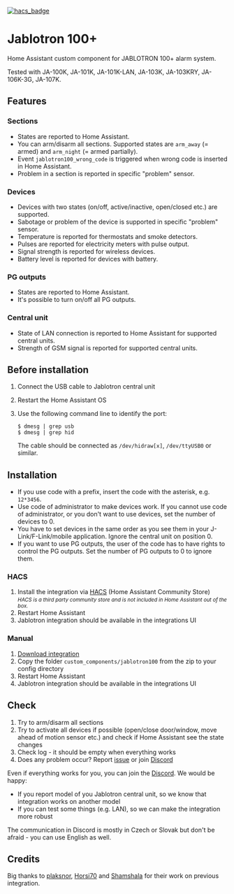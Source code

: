 [![hacs_badge](https://img.shields.io/badge/HACS-Default-orange.svg?style=for-the-badge)](https://github.com/hacs/default)

# Jablotron 100+

Home Assistant custom component for JABLOTRON 100+ alarm system.

Tested with JA-100K, JA-101K, JA-101K-LAN, JA-103K, JA-103KRY, JA-106K-3G, JA-107K.


## Features

### Sections

- States are reported to Home Assistant.
- You can arm/disarm all sections. Supported states are `arm_away` (= armed) and `arm_night` (= armed partially).
- Event `jablotron100_wrong_code` is triggered when wrong code is inserted in Home Assistant.
- Problem in a section is reported in specific "problem" sensor.

### Devices

- Devices with two states (on/off, active/inactive, open/closed etc.) are supported.
- Sabotage or problem of the device is supported in specific "problem" sensor.
- Temperature is reported for thermostats and smoke detectors.
- Pulses are reported for electricity meters with pulse output.
- Signal strength is reported for wireless devices.
- Battery level is reported for devices with battery.

### PG outputs

- States are reported to Home Assistant.
- It's possible to turn on/off all PG outputs.

### Central unit

- State of LAN connection is reported to Home Assistant for supported central units.
- Strength of GSM signal is reported for supported central units.


## Before installation

1. Connect the USB cable to Jablotron central unit
2. Restart the Home Assistant OS
3. Use the following command line to identify the port:

    ```
    $ dmesg | grep usb
    $ dmesg | grep hid
    ```

    The cable should be connected as `/dev/hidraw[x]`, `/dev/ttyUSB0` or similar.


## Installation

- If you use code with a prefix, insert the code with the asterisk, e.g. `12*3456`.
- Use code of administrator to make devices work. If you cannot use code of administrator, or you don't want to use devices, set the number of devices to 0.
- You have to set devices in the same order as you see them in your J-Link/F-Link/mobile application. Ignore the central unit on position 0.
- If you want to use PG outputs, the user of the code has to have rights to control the PG outputs. Set the number of PG outputs to 0 to ignore them.

### HACS

1. Install the integration via [HACS](https://hacs.xyz/) (Home Assistant Community Store)  
    <small>*HACS is a third party community store and is not included in Home Assistant out of the box.*</small>
2. Restart Home Assistant
3. Jablotron integration should be available in the integrations UI

### Manual

1. [Download integration](https://github.com/kukulich/home-assistant-jablotron100/releases/)
2. Copy the folder `custom_components/jablotron100` from the zip to your config directory
3. Restart Home Assistant
4. Jablotron integration should be available in the integrations UI


## Check

1. Try to arm/disarm all sections
2. Try to activate all devices if possible (open/close door/window, move ahead of motion sensor etc.) and check if Home Assistant see the state changes
3. Check log - it should be empty when everything works
4. Does any problem occur? Report [issue](https://github.com/kukulich/home-assistant-jablotron100/issues) or join [Discord](https://discord.gg/bNmaB6n)

Even if everything works for you, you can join the [Discord](https://discord.gg/bNmaB6n).
We would be happy:
 - If you report model of you Jablotron central unit, so we know that integration works on another model
 - If you can test some things (e.g. LAN), so we can make the integration more robust

The communication in Discord is mostly in Czech or Slovak but don't be afraid - you can use English as well.


## Credits

Big thanks to [plaksnor](https://github.com/plaksnor/), [Horsi70](https://github.com/Horsi70/) and [Shamshala](https://github.com/Shamshala/) for their work on previous integration.
